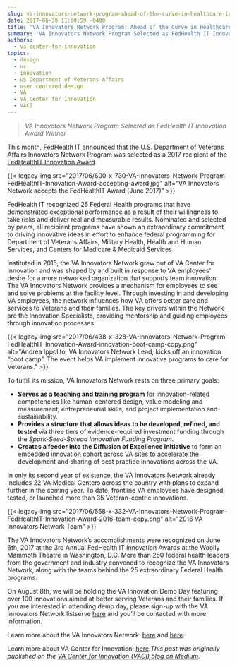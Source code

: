 ```yaml
---
slug: va-innovators-network-program-ahead-of-the-curve-in-healthcare-innovation
date: 2017-06-30 11:00:59 -0400
title: 'VA Innovators Network Program: Ahead of the Curve in Healthcare Innovation'
summary: 'VA Innovators Network Program Selected as FedHealth IT Innovation Award Winner This month, FedHealth IT announced that the U.S. Department of Veterans Affairs Innovators Network Program was selected as a 2017 recipient of the FedHealthIT Innovation Award. FedHealth IT recognized 25 Federal Health'
authors:
  - va-center-for-innovation
topics:
  - design
  - ux
  - innovation
  - US Department of Veterans Affairs
  - user centered design
  - VA
  - VA Center for Innovation
  - VACI
---
```


> _VA Innovators Network Program Selected as FedHealth IT Innovation Award Winner_

This month, FedHealth IT announced that the U.S. Department of Veterans Affairs Innovators Network Program was selected as a 2017 recipient of the <a href="http://www.fedhealthit.com/2017/05/7618-2/" target="_blank" rel="noopener noreferrer">FedHealthIT Innovation Award</a>.

{{< legacy-img src="2017/06/600-x-730-VA-Innovators-Network-Program-FedHealthIT-Innovation-Award-accepting-award.jpg" alt="VA Innovators Network accepts the FedHealthIT Award (June 2017)" >}}

FedHealth IT recognized 25 Federal Health programs that have demonstrated exceptional performance as a result of their willingness to take risks and deliver real and measurable results. Nominated and selected by peers, all recipient programs have shown an extraordinary commitment to driving innovative ideas in effort to enhance federal programming for Department of Veterans Affairs, Military Health, Health and Human Services, and Centers for Medicare & Medicaid Services

Instituted in 2015, the VA Innovators Network grew out of VA Center for Innovation and was shaped by and built in response to VA employees’ desire for a more networked organization that supports team innovation. The VA Innovators Network provides a mechanism for employees to see and solve problems at the facility level. Through investing in and developing VA employees, the network influences how VA offers better care and services to Veterans and their families. The key drivers within the Network are the Innovation Specialists, providing mentorship and guiding employees through innovation processes.

{{< legacy-img src="2017/06/438-x-328-VA-Innovators-Network-Program-FedHealthIT-Innovation-Award-innovation-boot-camp-copy.png" alt="Andrea Ippolito, VA Innovators Network Lead, kicks off an innovation “boot camp”. The event helps VA implement innovative programs to care for Veterans." >}}

To fulfill its mission, VA Innovators Network rests on three primary goals:

  * **Serves as a teaching and training program** for innovation-related competencies like human-centered design, value modeling and measurement, entrepreneurial skills, and project implementation and sustainability.
  * **Provides a structure that allows ideas to be developed, refined, and tested** via three tiers of evidence-required investment funding through the <em class="markup--em markup--p-em">Spark-Seed-Spread Innovation Funding Program</em>.
  * **Creates a feeder into the Diffusion of Excellence Initiative** to form an embedded innovation cohort across VA sites to accelerate the development and sharing of best practice innovations across the VA.

In only its second year of existence, the VA Innovators Network already includes 22 VA Medical Centers across the country with plans to expand further in the coming year. To date, frontline VA employees have designed, tested, or launched more than 35 Veteran-centric innovations.

{{< legacy-img src="2017/06/558-x-332-VA-Innovators-Network-Program-FedHealthIT-Innovation-Award-2016-team-copy.png" alt="2016 VA Innovators Network Team" >}}

The VA Innovators Network’s accomplishments were recognized on June 6th, 2017 at the 3rd Annual FedHealth IT Innovation Awards at the Woolly Mammoth Theatre in Washington, D.C. More than 250 federal health leaders from the government and industry convened to recognize the VA Innovators Network, along with the teams behind the 25 extraordinary Federal Health programs.

On August 8th, we will be holding the VA Innovation Demo Day featuring over 100 innovations aimed at better serving Veterans and their families. If you are interested in attending demo day, please sign-up with the VA Innovators Network listserve <a href="http://info.mbaoutcome.com/va-innovators-network/" target="_blank" rel="noopener noreferrer">here</a> and you’ll be contacted with more information.

Learn more about the VA Innovators Network: <a href="https://www.innovation.va.gov/innovatorsnetwork/" target="_blank" rel="noopener noreferrer">here</a> and <a href="https://medium.com/@VAInnovation/va-innovators-network-boot-camp-kicking-off-f1da59b379b5" target="_blank" rel="noopener noreferrer">here</a>.

Learn more about VA Center for Innovation: <a href="https://www.innovation.va.gov/" target="_blank" rel="noopener noreferrer">here</a>._This post was originally published on the [VA Center for Innovation (VACI) blog on Medium](https://medium.com/vainnovation/ahead-of-the-curve-in-healthcare-innovation-fb1813ab79a9)._
